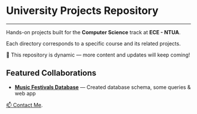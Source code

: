 # University Projects Repository
-----------------------------------------------------------------------------------------------------------------------------------------------------------------------
Hands-on projects built for the **Computer Science** track at **ECE - NTUA**.

Each directory corresponds to a specific course and its related projects.

🚀 This repository is dynamic — more content and updates will keep coming!

## Featured Collaborations

- **[Music Festivals Database](https://github.com/yannisleventis/databases)** — Created database schema, some queries & web app  


[📫 Contact Me](mailto:vafentoulidis@outlook.com).
